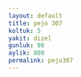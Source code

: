 ```yaml
---
layout: default
title: pejo 307
koltuk: 5
yakit: dizel
gunluk: 90
aylik: 800
permalink: pejo307
---
```


